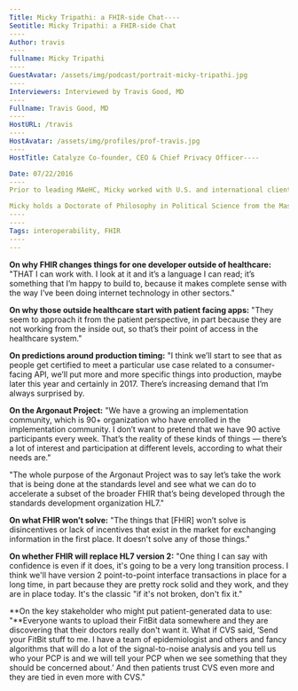 ```yaml
---
Title: Micky Tripathi: a FHIR-side Chat----
Seotitle: Micky Tripathi: a FHIR-side Chat
----
Author: travis
----
fullname: Micky Tripathi
----
GuestAvatar: /assets/img/podcast/portrait-micky-tripathi.jpg
----
Interviewers: Interviewed by Travis Good, MD
----
Fullname: Travis Good, MD
----
HostURL: /travis
----
HostAvatar: /assets/img/profiles/prof-travis.jpg
----
HostTitle: Catalyze Co-founder, CEO & Chief Privacy Officer----

Date: 07/22/2016
----
Prior to leading MAeHC, Micky worked with U.S. and international clients as a Manager at the Boston Consulting Group, a leading strategy and management consulting firm. While at BCG, he served as the founding president and CEO of the Indiana Health Information Exchange, where he led the design and launch of one of the largest and most successful statewide laboratory results-delivery businesses in the country. Micky serves on a number of boards and steering committees, including the Argonaut Project, HL7 Advisory Council, the Board of Directors of the Sequoia Project, and previously served as the Chair of the eHealth Initiative Board of Directors.

Micky holds a Doctorate of Philosophy in Political Science from the Massachusetts Institute of Technology, a Masters in Public Policy from Harvard University John F. Kennedy School of Government, and a Bachelor’s in Political Science from Vassar College.
----
----
Tags: interoperability, FHIR
----
---
```

**On why FHIR changes things for one developer outside of healthcare:** "THAT I can work with. I look at it and it’s a language I can read; it’s something that I’m happy to build to, because it makes complete sense with the way I’ve been doing internet technology in other sectors."

**On why those outside healthcare start with patient facing apps:** "They seem to approach it from the patient perspective, in part because they are not working from the inside out, so that’s their point of access in the healthcare system."

**On predictions around production timing:** "I think we’ll start to see that as people get certified to meet a particular use case related to a consumer-facing API, we’ll put more and more specific things into production, maybe later this year and certainly in 2017. There’s increasing demand that I’m always surprised by.

**On the Argonaut Project:** "We have a growing an implementation community, which is 90+ organization who have enrolled in the implementation community. I don’t want to pretend that we have 90 active participants every week. That’s the reality of these kinds of things — there’s a lot of interest and participation at different levels, according to what their needs are."

"The whole purpose of the Argonaut Project was to say let’s take the work that is being done at the standards level and see what we can do to accelerate a subset of the broader FHIR that’s being developed through the standards development organization HL7."

**On what FHIR won’t solve:** "The things that [FHIR] won’t solve is disincentives or lack of incentives that exist in the market for exchanging information in the first place. It doesn't solve any of those things."

**On whether FHIR will replace HL7 version 2:** "One thing I can say with confidence is even if it does, it's going to be a very long transition process. I think we'll have version 2 point-to-point interface transactions in place for a long time, in part because they are pretty rock solid and they work, and they are in place today. It's the classic "if it's not broken, don't fix it."

**On the key stakeholder who might put patient-generated data to use:  "**Everyone wants to upload their FitBit data somewhere and they are discovering that their doctors really don't want it. What if CVS said, ‘Send your FitBit stuff to me. I have a team of epidemiologist and others and fancy algorithms that will do a lot of the signal-to-noise analysis and you tell us who your PCP is and we will tell your PCP when we see something that they should be concerned about.’ And then patients trust CVS even more and they are tied in even more with CVS."
